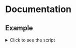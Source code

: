 # Documentation
## Example

<details>
  <summary>Click to see the script</summary>

  ```pwn
  #include "samplax"

  main () {
    printf "Hello, World!";
  }

  public OnPlayerSpawn(playerid) {

    if (player.Connected(playerid)) {
      SendClientMessage playerid, -1, "Welcome!";
    }

    return 1;
  }
